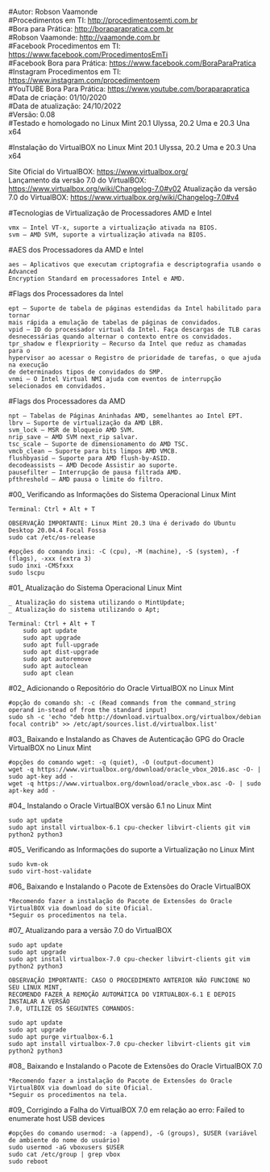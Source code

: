 #Autor: Robson Vaamonde<br>
#Procedimentos em TI: http://procedimentosemti.com.br<br>
#Bora para Prática: http://boraparapratica.com.br<br>
#Robson Vaamonde: http://vaamonde.com.br<br>
#Facebook Procedimentos em TI: https://www.facebook.com/ProcedimentosEmTi<br>
#Facebook Bora para Prática: https://www.facebook.com/BoraParaPratica<br>
#Instagram Procedimentos em TI: https://www.instagram.com/procedimentoem<br>
#YouTUBE Bora Para Prática: https://www.youtube.com/boraparapratica<br>
#Data de criação: 01/10/2020<br>
#Data de atualização: 24/10/2022<br>
#Versão: 0.08<br>
#Testado e homologado no Linux Mint 20.1 Ulyssa, 20.2 Uma e 20.3 Una x64

#Instalação do VirtualBOX no Linux Mint 20.1 Ulyssa, 20.2 Uma e 20.3 Una x64

Site Oficial do VirtualBOX: https://www.virtualbox.org/<br>
Lançamento da versão 7.0 do VirtualBOX: https://www.virtualbox.org/wiki/Changelog-7.0#v02
Atualização da versão 7.0 do VirtualBOX: https://www.virtualbox.org/wiki/Changelog-7.0#v4

#Tecnologias de Virtualização de Processadores AMD e Intel<br>

	vmx – Intel VT-x, suporte a virtualização ativada na BIOS.
	svm – AMD SVM, suporte a virtualização ativada na BIOS.

#AES dos Processadores da AMD e Intel<br>

	aes – Aplicativos que executam criptografia e descriptografia usando o Advanced
	Encryption Standard em processadores Intel e AMD.

#Flags dos Processadores da Intel<br>

	ept – Suporte de tabela de páginas estendidas da Intel habilitado para tornar
	mais rápida a emulação de tabelas de páginas de convidados.
	vpid – ID do processador virtual da Intel. Faça descargas de TLB caras
	desnecessárias quando alternar o contexto entre os convidados.
	tpr_shadow e flexpriority – Recurso da Intel que reduz as chamadas para o
	hypervisor ao acessar o Registro de prioridade de tarefas, o que ajuda na execução
	de determinados tipos de convidados do SMP.
	vnmi – O Intel Virtual NMI ajuda com eventos de interrupção selecionados em convidados.

#Flags dos Processadores da AMD<br>

	npt – Tabelas de Páginas Aninhadas AMD, semelhantes ao Intel EPT.
	lbrv – Suporte de virtualização da AMD LBR.
	svm_lock – MSR de bloqueio AMD SVM.
	nrip_save – AMD SVM next_rip salvar.
	tsc_scale – Suporte de dimensionamento do AMD TSC.
	vmcb_clean – Suporte para bits limpos AMD VMCB.
	flushbyasid – Suporte para AMD flush-by-ASID.
	decodeassists – AMD Decode Assistir ao suporte.
	pausefilter – Interrupção de pausa filtrada AMD.
	pfthreshold – AMD pausa o limite do filtro.

#00_ Verificando as Informações do Sistema Operacional Linux Mint<br>

	Terminal: Ctrl + Alt + T
	
	OBSERVAÇÃO IMPORTANTE: Linux Mint 20.3 Una é derivado do Ubuntu Desktop 20.04.4 Focal Fossa
	sudo cat /etc/os-release
	
	#opções do comando inxi: -C (cpu), -M (machine), -S (system), -f (flags), -xxx (extra 3)
	sudo inxi -CMSfxxx
	sudo lscpu

#01_ Atualização do Sistema Operacional Linux Mint<br>

	_ Atualização do sistema utilizando o MintUpdate;
	_ Atualização do sistema utilizando o Apt;

	Terminal: Ctrl + Alt + T
		sudo apt update
		sudo apt upgrade
		sudo apt full-upgrade
		sudo apt dist-upgrade
		sudo apt autoremove
		sudo apt autoclean
		sudo apt clean

#02_ Adicionando o Repositório do Oracle VirtualBOX no Linux Mint<br>

	#opção do comando sh: -c (Read commands from the command_string operand in‐stead of from the standard input)
	sudo sh -c 'echo "deb http://download.virtualbox.org/virtualbox/debian focal contrib" >> /etc/apt/sources.list.d/virtualbox.list'

#03_ Baixando e Instalando as Chaves de Autenticação GPG do Oracle VirtualBOX no Linux Mint<br>

	#opções do comando wget: -q (quiet), -O (output-document)
	wget -q https://www.virtualbox.org/download/oracle_vbox_2016.asc -O- | sudo apt-key add -
	wget -q https://www.virtualbox.org/download/oracle_vbox.asc -O- | sudo apt-key add -

#04_ Instalando o Oracle VirtualBOX versão 6.1 no Linux Mint<br>

	sudo apt update
	sudo apt install virtualbox-6.1 cpu-checker libvirt-clients git vim python2 python3

#05_ Verificando as Informações do suporte a Virtualização no Linux Mint<br>
	
	sudo kvm-ok
	sudo virt-host-validate

#06_ Baixando e Instalando o Pacote de Extensões do Oracle VirtualBOX<br>

	*Recomendo fazer a instalação do Pacote de Extensões do Oracle VirtualBOX via download do site Oficial.
	*Seguir os procedimentos na tela.

#07_ Atualizando para a versão 7.0 do VirtualBOX

	sudo apt update
	sudo apt upgrade
	sudo apt install virtualbox-7.0 cpu-checker libvirt-clients git vim python2 python3

	OBSERVAÇÃO IMPORTANTE: CASO O PROCEDIMENTO ANTERIOR NÃO FUNCIONE NO SEU LINUX MINT, 
	RECOMENDO FAZER A REMOÇÃO AUTOMÁTICA DO VIRTUALBOX-6.1 E DEPOIS INSTALAR A VERSÃO 
	7.0, UTILIZE OS SEGUINTES COMANDOS:
	
	sudo apt update
	sudo apt upgrade
	sudo apt purge virtualbox-6.1
	sudo apt install virtualbox-7.0 cpu-checker libvirt-clients git vim python2 python3

#08_ Baixando e Instalando o Pacote de Extensões do Oracle VirtualBOX 7.0<br>

	*Recomendo fazer a instalação do Pacote de Extensões do Oracle VirtualBOX via download do site Oficial.
	*Seguir os procedimentos na tela.

#09_ Corrigindo a Falha do VirtualBOX 7.0 em relação ao erro: Failed to enumerate host USB devices

	#opções do comando usermod: -a (append), -G (groups), $USER (variável de ambiente do nome do usuário)
	sudo usermod -aG vboxusers $USER
	sudo cat /etc/group | grep vbox
	sudo reboot